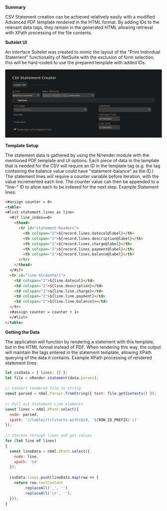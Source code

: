 <!-- BEGIN ARISE ------------------------------
Title:: "CSV Statements"

Author:: "bigbardwolf"
Description:: "CSV Statement creation via HTML rendering and XPath processing"
Language:: "en"
Thumbnail:: "csv-statements.png"
Published Date:: "2025-10-07"
Modified Date:: "2025-10-07"

---- END ARISE \\ DO NOT MODIFY THIS LINE ---->

**Summary**

CSV Statement creation can be achieved relatively easily with a modified Advanced PDF template rendered in the HTML format. By adding IDs to the relevant data tags, they remain in the generated HTML allowing retrieval with XPath processing of the file contents.

**Suitelet UI**

An interface Suitelet was created to mimic the layout of the "Print Individual Statement" functionality of NetSuite with the exclusion of form selection, this will be hard-coded to use the prepared template with added IDs. 

![CSV Statement Creator](csv-statements.png)

**Template Setup**

The statement data is gathered by using the N/render module with the mentioned PDF template and UI options. Each piece of data in the template that is needed for the CSV will require an ID in the template tag (e.g. the tag containing the balance value could have "statement-balance" as the ID.) The statement lines will require a counter variable before iteration, with the value incremented each line. The counter value can then be appended to a "line-" ID to allow each to be indexed for the next step. Example Statement lines:

```html
<#assign counter = 0>
<table>
<#list statement.lines as line>
  <#if line_index==0>
    <thead>
      <tr id="statement-headers">
        <th colspan="2">${record.lines.datecol@label}</th>
        <th colspan="2">${record.lines.description@label}</th>
        <th colspan="2">${record.lines.charge@label}</th>
        <th colspan="2">${record.lines.payment@label}</th>
        <th colspan="2">${record.lines.balance@label}</th>
      </tr>
    </thead>
  </#if>
  <tr id="line-${counter}">
    <td colspan="2">${line.datecol}</td>
    <td colspan="2">${line.description}</td>
    <td colspan="2">${line.line.charge}</td>
    <td colspan="2">${line.line.payment}</td>
    <td colspan="2">${line.line.balance}></td>
  </tr>
  <#assign counter = counter + 1>
  </#list>
</table>
```

**Getting the Data**

The application will function by rendering a statement with this template, but in the HTML format instead of PDF. When rendering this way, the output will maintain the tags entered in the statement template, allowing XPath querying of the data it contains.
Example XPath processing of rendered statement lines:

```javascript
let csvData = { lines: [] };
let file = nRender.statement(data.params);

// Convert rendered file to string
const parsed = nXml.Parser.fromString({ text: file.getContents() });

// Pull out Statement Line elements
const lines = nXml.XPath.select({
  node: parsed,
  xpath: `//table//tr[starts-with(@id, '${ROW_ID_PREFIX}')]`
});

// Iterate through lines and get values
for (let line of lines)
{
  const lineData = nXml.XPath.select({
    node: line,
    xpath: 'td'
  });

  csvData.lines.push(lineData.map(row => {
    return row.textContent
        .replaceAll(',', '')
        .replaceAll('\n', '');
  }));
}
```
